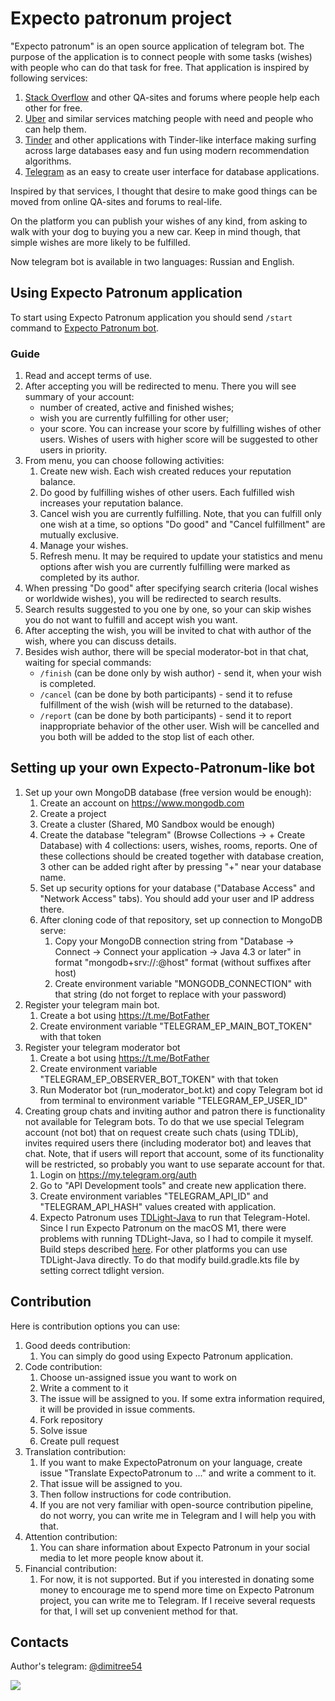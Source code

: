 # Expecto patronum project

"Expecto patronum" is an open source application of telegram bot. 
The purpose of the application is to connect people with some tasks (wishes) with people who can do that task for free.
That application is inspired by following services:

1. [Stack Overflow](https://stackoverflow.com) and other QA-sites and forums where people help each other for free.
2. [Uber](https://uber.com) and similar services matching people with need and people who can help them.
3. [Tinder](https://tinder.com) and other applications with Tinder-like interface making surfing across large databases easy and fun using modern recommendation algorithms.
4. [Telegram](https://telegram.org) as an easy to create user interface for database applications.

Inspired by that services, I thought that desire to make good things can be moved from online QA-sites and forums to real-life.

On the platform you can publish your wishes of any kind, from asking to walk with your dog to buying you a new car. 
Keep in mind though, that simple wishes are more likely to be fulfilled.

Now telegram bot is available in two languages: Russian and English.

## Using Expecto Patronum application

To start using Expecto Patronum application you should send `/start` command to [Expecto Patronum bot](https://t.me/ExpectoPatronumByYID_bot).

### Guide
1. Read and accept terms of use.
2. After accepting you will be redirected to menu. There you will see summary of your account: 
   - number of created, active and finished wishes;
   - wish you are currently fulfilling for other user;
   - your score. You can increase your score by fulfilling wishes of other users. Wishes of users with higher score will be suggested to other users in priority.
3. From menu, you can choose following activities:
   1. Create new wish. Each wish created reduces your reputation balance.
   2. Do good by fulfilling wishes of other users. Each fulfilled wish increases your reputation balance.
   3. Cancel wish you are currently fulfilling. Note, that you can fulfill only one wish at a time, so options "Do good" and "Cancel fulfillment" are mutually exclusive.
   4. Manage your wishes.
   5. Refresh menu. It may be required to update your statistics and menu options after wish you are currently fulfilling were marked as completed by its author.
4. When pressing "Do good" after specifying search criteria (local wishes or worldwide wishes), you will be redirected to search results.
5. Search results suggested to you one by one, so your can skip wishes you do not want to fulfill and accept wish you want.
6. After accepting the wish, you will be invited to chat with author of the wish, where you can discuss details. 
7. Besides wish author, there will be special moderator-bot in that chat, waiting for special commands: 
   - `/finish` (can be done only by wish author) - send it, when your wish is completed.
   - `/cancel` (can be done by both participants) - send it to refuse fulfillment of the wish (wish will be returned to the database).
   - `/report` (can be done by both participants) - send it to report inappropriate behavior of the other user. Wish will be cancelled and you both will be added to the stop list of each other.

## Setting up your own Expecto-Patronum-like bot
1. Set up your own MongoDB database (free version would be enough):
   1. Create an account on https://www.mongodb.com
   2. Create a project
   3. Create a cluster (Shared, M0 Sandbox would be enough)
   4. Create the database "telegram" (Browse Collections -> + Create Database) with 4 collections: users, wishes, rooms, reports. One of these collections should be created together with database creation, 3 other can be added right after by pressing "+" near your database name.
   5. Set up security options for your database ("Database Access" and "Network Access" tabs). You should add your user and IP address there.
   6. After cloning code of that repository, set up connection to MongoDB serve:
      1. Copy your MongoDB connection string from "Database -> Connect -> Connect your application -> Java 4.3 or later" in format "mongodb+srv://<user>:<password>@host" format (without suffixes after host)
      2. Create environment variable "MONGODB_CONNECTION" with that string (do not forget to replace <password> with your password)
2. Register your telegram main bot.
   1. Create a bot using https://t.me/BotFather
   2. Create environment variable "TELEGRAM_EP_MAIN_BOT_TOKEN" with that token
3. Register your telegram moderator bot
   1. Create a bot using https://t.me/BotFather
   2. Create environment variable "TELEGRAM_EP_OBSERVER_BOT_TOKEN" with that token
   3. Run Moderator bot (run_moderator_bot.kt) and copy Telegram bot id from terminal to environment variable "TELEGRAM_EP_USER_ID"
4. Creating group chats and inviting author and patron there is functionality not available for Telegram bots. 
    To do that we use special Telegram account (not bot) that on request create such chats (using TDLib), 
    invites required users there (including moderator bot) and leaves that chat. 
    Note, that if users will report that account, some of its functionality will be restricted, 
    so probably you want to use separate account for that.
   1. Login on https://my.telegram.org/auth
   2. Go to "API Development tools" and create new application there.
   3. Create environment variables "TELEGRAM_API_ID" and "TELEGRAM_API_HASH" values created with application.
   4. Expecto Patronum uses [TDLight-Java](https://github.com/tdlight-team/tdlight-java) to run that Telegram-Hotel. 
   Since I run Expecto Patronum on the macOS M1, there were problems with running TDLight-Java, so I had to compile it myself. 
   Build steps described [here](https://github.com/dimitree54/tdlight-java). 
   For other platforms you can use TDLight-Java directly.
   To do that modify build.gradle.kts file by setting correct tdlight version.

## Contribution

Here is contribution options you can use:
1. Good deeds contribution:
   1. You can simply do good using Expecto Patronum application.
2. Code contribution:
   1. Choose un-assigned issue you want to work on
   2. Write a comment to it
   3. The issue will be assigned to you. If some extra information required, it will be provided in issue comments.
   4. Fork repository
   5. Solve issue
   6. Create pull request
3. Translation contribution: 
   1. If you want to make ExpectoPatronum on your language, create issue "Translate ExpectoPatronum to ..." and write a comment to it.
   2. That issue will be assigned to you.
   3. Then follow instructions for code contribution.
   4. If you are not very familiar with open-source contribution pipeline, do not worry, you can write me in Telegram and I will help you with that.
4. Attention contribution:
   1. You can share information about Expecto Patronum in your social media to let more people know about it.
5. Financial contribution:
   1. For now, it is not supported. But if you interested in donating some money to encourage me to spend more time on Expecto Patronum project, you can write me to Telegram. If I receive several requests for that, I will set up convenient method for that.

## Contacts

Author's telegram: [@dimitree54](https://t.me/dimitree54)

![](readme_images/t_me-dimitree54.jpg)